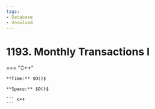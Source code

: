 ```yaml
---
tags:
- Database
- Unsolved
---
```



# 1193. Monthly Transactions I

=== "C++"

    **Time:** $O()$

    **Space:** $O()$

    ``` c++
    ```